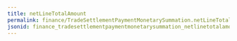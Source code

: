 ```yaml
---
title: netLineTotalAmount
permalink: finance/TradeSettlementPaymentMonetarySummation.netLineTotalAmount.html
jsonid: finance_tradesettlementpaymentmonetarysummation_netlinetotalamount
---
```

